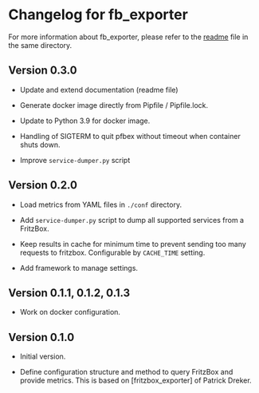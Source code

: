 # Changelog for fb_exporter

For more information about fb_exporter, please refer to the [readme](README.md)
file in the same directory.

## Version 0.3.0

* Update and extend documentation (readme file)

* Generate docker image directly from Pipfile / Pipfile.lock.

* Update to Python 3.9 for docker image.

* Handling of SIGTERM to quit pfbex without timeout when container shuts down.

* Improve `service-dumper.py` script

## Version 0.2.0

* Load metrics from YAML files in `./conf` directory.

* Add `service-dumper.py` script to dump all supported services from a FritzBox.

* Keep results in cache for minimum time to prevent sending too many requests to
  fritzbox. Configurable by `CACHE_TIME` setting.

* Add framework to manage settings.

## Version 0.1.1, 0.1.2, 0.1.3

* Work on docker configuration.

## Version 0.1.0

* Initial version.

* Define configuration structure and method to query FritzBox and provide
  metrics. This is based on [fritzbox\_exporter] of Patrick Dreker.

[fritzbox_exporter]: https://github.com/pdreker/fritzbox_exporter
